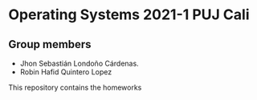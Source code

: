# Operating Systems 2021-1 PUJ Cali

## Group members

- Jhon Sebastián Londoño Cárdenas.
- Robin Hafid Quintero Lopez

This repository contains the homeworks